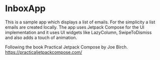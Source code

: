 # InboxApp

This is a sample app which displays a list of emails. For the simplicity a list emails are created locally.
The app uses Jetpack Compose for the UI implementation and it uses UI widgets like LazyColumn, SwipeToDismiss and also adds a touch of animation.

Following the book Practical Jetpack Compose by Joe Birch. https://practicaljetpackcompose.com/
